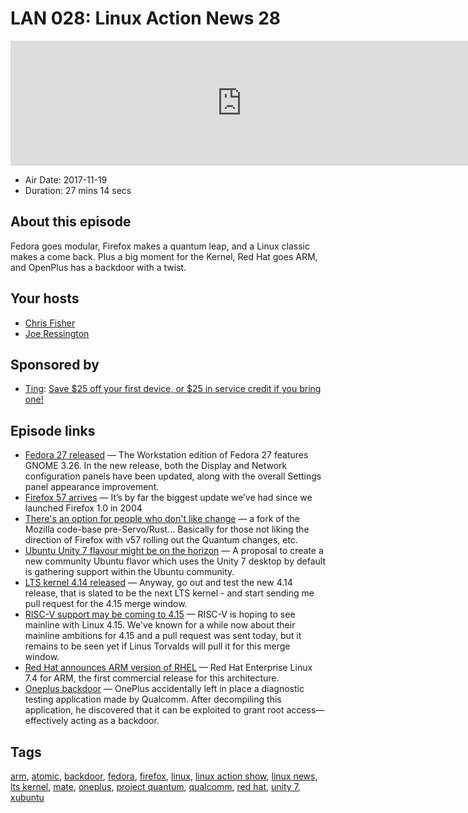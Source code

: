 # LAN 028: Linux Action News 28

<iframe src="https://player.fireside.fm/v2/DAcK9LdX+WIFzCP6H?theme=dark" width="740" height="200" frameborder="0" scrolling="no"></iframe>

* Air Date: 2017-11-19
* Duration: 27 mins 14 secs

## About this episode

Fedora goes modular, Firefox makes a quantum leap, and a Linux classic makes a come back. Plus a big moment for the Kernel, Red Hat goes ARM, and OpenPlus has a backdoor with a twist.

## Your hosts
* [Chris Fisher](https://linuxactionnews.com/hosts/chris)
* [Joe Ressington](https://linuxactionnews.com/hosts/joe)

## Sponsored by

  * [Ting](https://linux.ting.com): [Save $25 off your first device, or $25 in service credit if you bring one!](https://linux.ting.com)



## Episode links

  * [Fedora 27 released](https://fedoramagazine.org/announcing-fedora-27/ "Fedora 27 released") — The Workstation edition of Fedora 27 features GNOME 3.26. In the new release, both the Display and Network configuration panels have been updated, along with the overall Settings panel appearance improvement.
  * [Firefox 57 arrives](https://blog.mozilla.org/blog/2017/11/14/introducing-firefox-quantum/ "Firefox 57 arrives") — It’s by far the biggest update we’ve had since we launched Firefox 1.0 in 2004
  * [There's an option for people who don't like change](https://www.phoronix.com/scan.php?page=news_item&px=Basilisk-Web-Browser "There's an option for people who don't like change") — a fork of the Mozilla code-base pre-Servo/Rust... Basically for those not liking the direction of Firefox with v57 rolling out the Quantum changes, etc. 
  * [Ubuntu Unity 7 flavour might be on the horizon](http://www.omgubuntu.co.uk/2017/11/ubuntu-unity-remix "Ubuntu Unity 7 flavour might be on the horizon") — A proposal to create a new community Ubuntu flavor which uses the Unity 7 desktop by default is gathering support within the Ubuntu community.
  * [LTS kernel 4.14 released](https://lkml.org/lkml/2017/11/12/123 "LTS kernel 4.14 released") — Anyway, go out and test the new 4.14 release, that is slated to be the next LTS kernel - and start sending me pull request for the 4.15 merge window. 
  * [RISC-V support may be coming to 4.15](https://www.phoronix.com/scan.php?page=news_item&px=Linux-4.15-RISC-V-OpenRISC "RISC-V support may be coming to 4.15") — RISC-V is hoping to see mainline with Linux 4.15. We've known for a while now about their mainline ambitions for 4.15 and a pull request was sent today, but it remains to be seen yet if Linus Torvalds will pull it for this merge window. 
  * [Red Hat announces ARM version of RHEL](https://www.redhat.com/en/blog/red-hat-introduces-arm-server-support-red-hat-enterprise-linux "Red Hat announces ARM version of RHEL") — Red Hat Enterprise Linux 7.4 for ARM, the first commercial release for this architecture.
  * [Oneplus backdoor](https://www.xda-developers.com/oneplus-root-access-backdoor/ "Oneplus backdoor") — OnePlus accidentally left in place a diagnostic testing application made by Qualcomm. After decompiling this application, he discovered that it can be exploited to grant root access—effectively acting as a backdoor. 



## Tags

[arm](https://linuxactionnews.com/tags/arm), [atomic](https://linuxactionnews.com/tags/atomic), [backdoor](https://linuxactionnews.com/tags/backdoor), [fedora](https://linuxactionnews.com/tags/fedora), [firefox](https://linuxactionnews.com/tags/firefox), [linux](https://linuxactionnews.com/tags/linux), [linux action show](https://linuxactionnews.com/tags/linux%20action%20show), [linux news](https://linuxactionnews.com/tags/linux%20news), [lts kernel](https://linuxactionnews.com/tags/lts%20kernel), [mate](https://linuxactionnews.com/tags/mate), [oneplus](https://linuxactionnews.com/tags/oneplus), [project quantum](https://linuxactionnews.com/tags/project%20quantum), [qualcomm](https://linuxactionnews.com/tags/qualcomm), [red hat](https://linuxactionnews.com/tags/red%20hat), [unity 7](https://linuxactionnews.com/tags/unity%207), [xubuntu](https://linuxactionnews.com/tags/xubuntu)